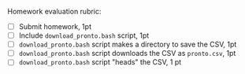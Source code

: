 Homework evaluation rubric: 

- [ ] Submit homework, 1pt
- [ ] Include `download_pronto.bash` script, 1pt
- [ ] `download_pronto.bash` script makes a directory to save the CSV, 1pt
- [ ] `download_pronto.bash` script downloads the CSV as `pronto.csv`, 1pt
- [ ] `download_pronto.bash` script "heads" the CSV, 1 pt
